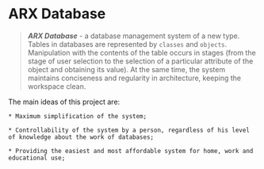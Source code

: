 # ARX Database
>***ARX Database*** - a database management system of a new type. Tables in databases are represented by `classes` and `objects`. Manipulation with the contents of the table occurs in stages (from the stage of user selection to the selection of a particular attribute of the object and obtaining its value). At the same time, the system maintains conciseness and regularity in architecture, keeping the workspace clean.

The main ideas of this project are:
```
* Maximum simplification of the system;

* Controllability of the system by a person, regardless of his level of knowledge about the work of databases;

* Providing the easiest and most affordable system for home, work and educational use;
```
